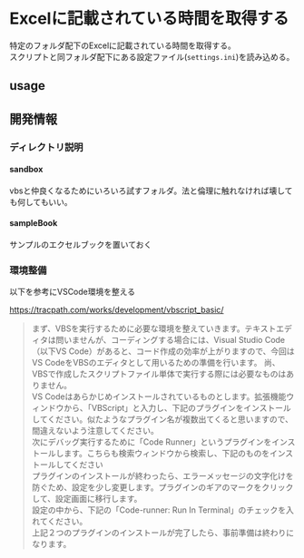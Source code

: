# Excelに記載されている時間を取得する

特定のフォルダ配下のExcelに記載されている時間を取得する。  
スクリプトと同フォルダ配下にある設定ファイル(`settings.ini`)を読み込める。

## usage



## 開発情報

### ディレクトリ説明

#### sandbox

vbsと仲良くなるためにいろいろ試すフォルダ。法と倫理に触れなければ壊しても何してもいい。

#### sampleBook

サンプルのエクセルブックを置いておく

### 環境整備

以下を参考にVSCode環境を整える

https://tracpath.com/works/development/vbscript_basic/  

>まず、VBSを実行するために必要な環境を整えていきます。テキストエディタは問いませんが、コーディングする場合には、Visual Studio Code（以下VS Code）があると、コード作成の効率が上がりますので、今回はVS CodeをVBSのエディタとして用いるための準備を行います。
尚、VBSで作成したスクリプトファイル単体で実行する際には必要なものはありません。  
VS Codeはあらかじめインストールされているものとします。拡張機能ウィンドウから、「VBScript」と入力し、下記のプラグインをインストールしてください。似たようなプラグイン名が複数出てくると思いますので、間違えないよう注意してください。  
次にデバッグ実行するために「Code Runner」というプラグインをインストールします。こちらも検索ウィンドウから検索し、下記のものをインストールしてください  
プラグインのインストールが終わったら、エラーメッセージの文字化けを防ぐため、設定を少し変更します。プラグインのギアのマークをクリックして、設定画面に移行します。  
設定の中から、下記の「Code-runner: Run In Terminal」のチェックを入れてください。  
上記２つのプラグインのインストールが完了したら、事前準備は終わりになります。  